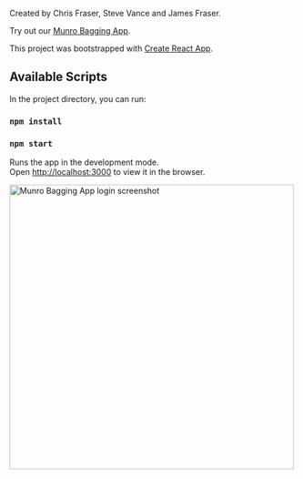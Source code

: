 Created by Chris Fraser, Steve Vance and James Fraser.

Try out our <a href="https://munro-bagger-cca2f.web.app/">Munro Bagging App</a>.

This project was bootstrapped with [Create React App](https://github.com/facebook/create-react-app).

## Available Scripts

In the project directory, you can run:

### `npm install`

### `npm start`

Runs the app in the development mode.<br />
Open [http://localhost:3000](http://localhost:3000) to view it in the browser.

<img width="500" alt="Munro Bagging App login screenshot" src="https://user-images.githubusercontent.com/56137428/117431618-5c2a7500-af21-11eb-883a-544ef47dce5d.png">

